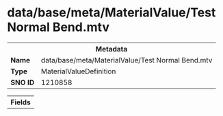 <h1>data/base/meta/MaterialValue/Test Normal Bend.mtv</h1><table><tr><th colspan="100%">Metadata</th></tr><tr><td><b>Name</b></td><td>data/base/meta/MaterialValue/Test Normal Bend.mtv</td></tr><tr><td><b>Type</b></td><td>MaterialValueDefinition</td></tr><tr><td><b>SNO ID</b></td><td>1210858</td></tr></table>

<table><tr><th colspan="100%">Fields</th></tr></table>

